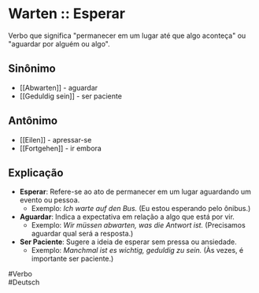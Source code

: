 # Warten :: Esperar
<!--SR:!2024-11-08,4,270-->
Verbo que significa "permanecer em um lugar até que algo aconteça" ou "aguardar por alguém ou algo".

## Sinônimo
- [[Abwarten]] - aguardar  
- [[Geduldig sein]] - ser paciente  

## Antônimo
- [[Eilen]] - apressar-se  
- [[Fortgehen]] - ir embora  

## Explicação
- **Esperar**: Refere-se ao ato de permanecer em um lugar aguardando um evento ou pessoa.
  - Exemplo: *Ich warte auf den Bus.* (Eu estou esperando pelo ônibus.)
- **Aguardar**: Indica a expectativa em relação a algo que está por vir.
  - Exemplo: *Wir müssen abwarten, was die Antwort ist.* (Precisamos aguardar qual será a resposta.)
- **Ser Paciente**: Sugere a ideia de esperar sem pressa ou ansiedade.
  - Exemplo: *Manchmal ist es wichtig, geduldig zu sein.* (Às vezes, é importante ser paciente.)

#Verbo  
#Deutsch
